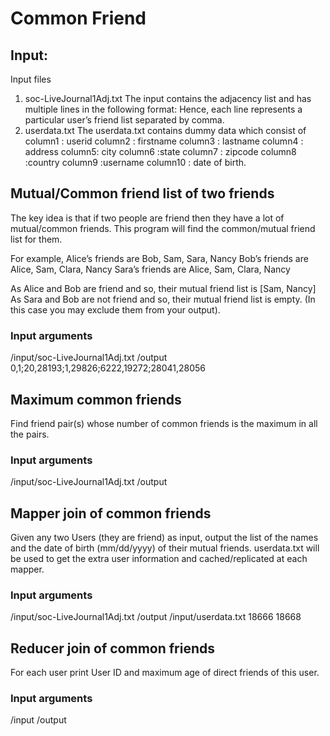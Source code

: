 # Common Friend

## Input:
Input files 
1. soc-LiveJournal1Adj.txt
The input contains the adjacency list and has multiple lines in the following format:
<User><TAB><Friends>
Hence, each line represents a particular user’s friend list separated by comma.
2. userdata.txt 
The userdata.txt contains dummy data which consist of 
column1 : userid
column2 : firstname
column3 : lastname
column4 : address
column5: city
column6 :state
column7 : zipcode
column8 :country
column9 :username
column10 : date of birth.

## Mutual/Common friend list of two friends
The key idea is that if two people are friend then they have a lot of mutual/common friends. This program will find the common/mutual friend list for them.

For example,
Alice’s friends are Bob, Sam, Sara, Nancy
Bob’s friends are Alice, Sam, Clara, Nancy
Sara’s friends are Alice, Sam, Clara, Nancy

As Alice and Bob are friend and so, their mutual friend list is [Sam, Nancy]
As Sara and Bob are not friend and so, their mutual friend list is empty. (In this case you may exclude them from your output). 

### Input arguments
/input/soc-LiveJournal1Adj.txt /output 0,1\;20,28193\;1,29826\;6222,19272\;28041,28056

## Maximum common friends
Find friend pair(s) whose number of common friends is the maximum in all the pairs. 

### Input arguments
/input/soc-LiveJournal1Adj.txt /output

## Mapper join of common friends
Given any two Users (they are friend) as input, output the list of the names and the date of birth (mm/dd/yyyy) of their mutual friends.
userdata.txt will be used to get the extra user information and cached/replicated at each mapper.

### Input arguments
/input/soc-LiveJournal1Adj.txt /output /input/userdata.txt 18666 18668

## Reducer join of common friends
For each user print User ID and maximum age of direct friends of this user.

### Input arguments
/input /output
